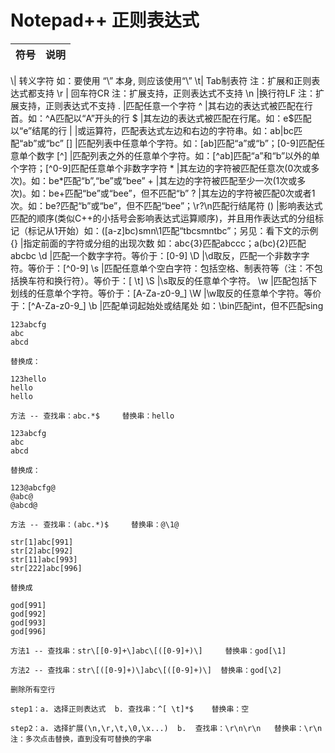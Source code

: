 # Notepad++ 正则表达式

符号|说明
-|-
\\|   转义字符  如：要使用 “\” 本身, 则应该使用“\\”
\t|  Tab制表符  注：扩展和正则表达式都支持
\r | 回车符CR   注：扩展支持，正则表达式不支持
\n  |换行符LF   注：扩展支持，正则表达式不支持
.  |匹配任意一个字符
^ |其右边的表达式被匹配在行首。如：^A匹配以“A”开头的行
$ |其左边的表达式被匹配在行尾。如：e$匹配以“e”结尾的行
\|  |或运算符，匹配表达式左边和右边的字符串。如：ab\|bc匹配“ab”或“bc”
[] |匹配列表中任意单个字符。如：[ab]匹配“a”或“b”；[0-9]匹配任意单个数字
[^] |匹配列表之外的任意单个字符。如：[^ab]匹配“a”和“b”以外的单个字符；[^0-9]匹配任意单个非数字字符
\* |其左边的字符被匹配任意次(0次或多次)。如：be*匹配“b”,“be”或“bee”
\+ |其左边的字符被匹配至少一次(1次或多次)。如：be+匹配“be”或“bee”，但不匹配“b”
? |其左边的字符被匹配0次或者1次。如：be?匹配“b”或“be”，但不匹配“bee”；\r?\n匹配行结尾符
() |影响表达式匹配的顺序(类似C++的小括号会影响表达式运算顺序)，并且用作表达式的分组标记（标记从1开始）如：([a-z]bc)smn\1匹配“tbcsmntbc”；另见：看下文的示例
\{} |指定前面的字符或分组的出现次数  如：abc{3}匹配abccc；a(bc){2}匹配abcbc
\d |匹配一个数字字符。等价于：[0-9]
\D |\d取反，匹配一个非数字字符。等价于：[^0-9]
\s |匹配任意单个空白字符：包括空格、制表符等（注：不包括换车符和换行符）。等价于：[ \t]
\S  |\s取反的任意单个字符。
\w |匹配包括下划线的任意单个字符。等价于：[A-Za-z0-9_]
\W |\w取反的任意单个字符。等价于：[^A-Za-z0-9_]
\b |匹配单词起始处或结尾处  如：\bin匹配int，但不匹配sing

```
123abcfg
abc
abcd

替换成：

123hello
hello
hello

方法 -- 查找串：abc.*$     替换串：hello
```

```
123abcfg
abc
abcd

替换成：

123@abcfg@
@abc@
@abcd@

方法 -- 查找串：(abc.*)$     替换串：@\1@
```

```
str[1]abc[991]
str[2]abc[992]
str[11]abc[993]
str[222]abc[996]

替换成

god[991]
god[992]
god[993]
god[996]

方法1 -- 查找串：str\[[0-9]+\]abc\[([0-9]+)\]     替换串：god[\1]

方法2 -- 查找串：str\[([0-9]+)\]abc\[([0-9]+)\]  替换串：god[\2]
```

```
删除所有空行

step1：a. 选择正则表达式  b. 查找串：^[ \t]*$    替换串：空

step2：a. 选择扩展(\n,\r,\t,\0,\x...)  b.  查找串：\r\n\r\n   替换串：\r\n    注：多次点击替换，直到没有可替换的字串
```